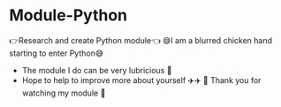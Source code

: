 # Module-Python
👉Research and create Python module👈
😅I am a blurred chicken hand starting to enter Python😅
- The module I do can be very lubricious 🥳
- Hope to help to improve more about yourself ✈️✈️
🤩 Thank you for watching my module 🤩
